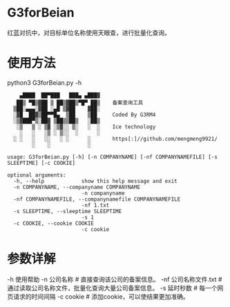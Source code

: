 # G3forBeian
红蓝对抗中，对目标单位名称使用天眼查，进行批量化查询。

# 使用方法 
python3 G3forBeian.py -h
``` 
    ▄████  ██▀███   ███▄ ▄███▓
   ██▒ ▀█▒▓██ ▒ ██▒▓██▒▀█▀ ██▒    备案查询工具
  ▒██░▄▄▄░▓██ ░▄█ ▒▓██    ▓██░
  ░▓█  ██▓▒██▀▀█▄  ▒██    ▒██     Coded By G3RM4
  ░▒▓███▀▒░██▓ ▒██▒▒██▒   ░██▒
   ░▒   ▒ ░ ▒▓ ░▒▓░░ ▒░   ░  ░    Ice technology
    ░   ░   ░▒ ░ ▒░░  ░      ░
  ░ ░   ░   ░░   ░ ░      ░       https[:]//github.com/mengmeng9921/
        ░    ░            ░

usage: G3forBeian.py [-h] [-n COMPANYNAME] [-nf COMPANYNAMEFILE] [-s SLEEPTIME] [-c COOKIE]

optional arguments:
  -h, --help            show this help message and exit
  -n COMPANYNAME, --companyname COMPANYNAME
                        -n companyname
  -nf COMPANYNAMEFILE, --companynamefile COMPANYNAMEFILE
                        -nf 1.txt
  -s SLEEPTIME, --sleeptime SLEEPTIME
                        -s 1
  -c COOKIE, --cookie COOKIE
                        -c cookie
```
# 参数详解
-h  使用帮助
-n  公司名称         # 直接查询该公司的备案信息。
-nf 公司名称文件.txt  # 通过读取公司名称文件，批量化查询大量公司备案信息。
-s  延时秒数         # 每一个网页请求的时间间隔
-c  cookie          # 添加cookie，可以使结果更加准确。
